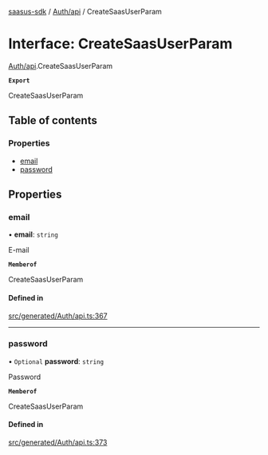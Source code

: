 [saasus-sdk](../README.md) / [Auth/api](../modules/Auth_api.md) / CreateSaasUserParam

# Interface: CreateSaasUserParam

[Auth/api](../modules/Auth_api.md).CreateSaasUserParam

**`Export`**

CreateSaasUserParam

## Table of contents

### Properties

- [email](Auth_api.CreateSaasUserParam.md#email)
- [password](Auth_api.CreateSaasUserParam.md#password)

## Properties

### email

• **email**: `string`

E-mail

**`Memberof`**

CreateSaasUserParam

#### Defined in

[src/generated/Auth/api.ts:367](https://github.com/saasus-platform/saasus-sdk-javascript/blob/c6c266c/src/generated/Auth/api.ts#L367)

___

### password

• `Optional` **password**: `string`

Password

**`Memberof`**

CreateSaasUserParam

#### Defined in

[src/generated/Auth/api.ts:373](https://github.com/saasus-platform/saasus-sdk-javascript/blob/c6c266c/src/generated/Auth/api.ts#L373)
